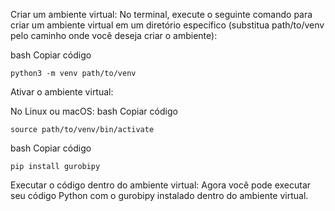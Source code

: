 Criar um ambiente virtual: No terminal, execute o seguinte comando para criar um ambiente virtual em um diretório específico (substitua path/to/venv pelo caminho onde você deseja criar o ambiente):

bash
Copiar código

    python3 -m venv path/to/venv

Ativar o ambiente virtual:

No Linux ou macOS:
bash
Copiar código

    source path/to/venv/bin/activate


bash
Copiar código

    pip install gurobipy
    
Executar o código dentro do ambiente virtual: Agora você pode executar seu código Python com o gurobipy instalado dentro do ambiente virtual.